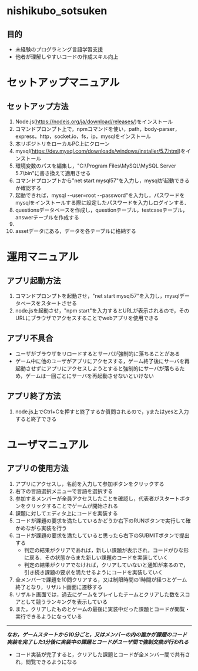 # nishikubo_sotsuken
## 目的
- 未経験のプログラミング言語学習支援
- 他者が理解しやすいコードの作成スキル向上

# セットアップマニュアル
## セットアップ方法
1. Node.js(https://nodejs.org/ja/download/releases/)をインストール
2. コマンドプロンプト上で，npmコマンドを使い，path，body-parser，express，http，socket.io，fs，ip，mysqlをインストール
3.  本リポジトリをローカルPC上にクローン
4.  mysql(https://dev.mysql.com/downloads/windows/installer/5.7.html)をインストール
5.  環境変数のパスを編集し，"C:\Program Files\MySQL\MySQL Server 5.7\bin\"に書き換えて適用させる
6.  コマンドプロンプトから"net start mysql57"を入力し，mysqlが起動できるか確認する
7.  起動できれば，mysql --user=root --password"を入力し，パスワードをmysqlをインストールする際に設定したパスワードを入力しログインする．
8.  questionsデータベースを作成し，questionテーブル，testcaseテーブル，answerテーブルを作成する
9.  
10.  assetデータにある，データを各テーブルに格納する



# 運用マニュアル
## アプリ起動方法
1. コマンドプロンプトを起動させ，"net start mysql57"を入力し，mysqlデータベースをスタートさせる
2. node.jsを起動させ，"npm start"を入力するとURLが表示されるので，そのURLにブラウザでアクセスすることでwebアプリを使用できる

## アプリ不具合
- ユーザがブラウザをリロードするとサーバが強制的に落ちることがある
- ゲーム中に他のユーザがアプリにアクセスする，ゲーム終了後にサーバを再起動させずにアプリにアクセスしようとすると強制的にサーバが落ちるため，ゲームは一回ごとにサーバを再起動させないといけない

## アプリ終了方法
1. node.js上でCtrl+Cを押すと終了するか質問されるので，yまたはyesと入力すると終了できる


# ユーザマニュアル
## アプリの使用方法
1. アプリにアクセスし，名前を入力して参加ボタンをクリックする
2. 右下の言語選択メニューで言語を選択する
3. 参加するメンバーが全員アクセスしたことを確認し，代表者がスタートボタンをクリックすることでゲームが開始される
4. 課題に対してエディタ上にコードを実装する
5. コードが課題の要求を満たしているかどうか右下のRUNボタンで実行して確かめながら実装を行う
6. コードが課題の要求を満たしていると思ったら右下のSUBMITボタンで提出する
   - 判定の結果がクリアであれば，新しい課題が表示され，コードがひな形に戻る．その状態からまた新しい課題のコードを実装していく
   - 判定の結果がクリアでなければ，クリアしていないと通知が来るので，引き続き課題の要求を満たせるようにコードを実装していく
7. 全メンバーで課題を10問クリアする，又は制限時間の1時間が経つとゲーム終了となり，リザルト画面に遷移する
8. リザルト画面では，過去にゲームをプレイしたチームとクリアした数をスコアとして競うランキングを表示している
9. また，クリアしたものとゲームの最後に実装中だった課題とコードが閲覧・実行できるようになっている
***
***なお，ゲームスタートから10分ごと，又はメンバーの内の誰かが課題のコード実装を完了した1分後に実装中の課題とコードがユーザ間で強制交換が行われる***
- コード実装が完了すると，クリアした課題とコードが全メンバー間で共有され，閲覧できるようになる

